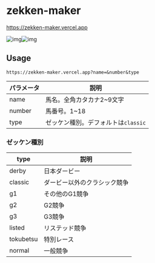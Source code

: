 # zekken-maker

https://zekken-maker.vercel.app

![img](https://zekken-maker.vercel.app/?name=%E3%82%BD%E3%83%BC%E3%83%AB%E3%82%AA%E3%83%AA%E3%82%A8%E3%83%B3%E3%82%B9&number=12)![img](https://zekken-maker.vercel.app/?name=%E3%82%BD%E3%83%80%E3%82%B7&number=5&type=g2)

## Usage

```
https://zekken-maker.vercel.app?name=&number&type
```

|パラメータ|説明|
|--|--|
|name|馬名。全角カタカナ2~9文字|
|number|馬番号。1~18|
|type|ゼッケン種別。デフォルトは`classic`|

### ゼッケン種別

|type|説明|
|--|--|
|derby|日本ダービー|
|classic|ダービー以外のクラシック競争|
|g1|その他のG1競争|
|g2|G2競争|
|g3|G3競争|
|listed|リステッド競争|
|tokubetsu|特別レース|
|normal|一般競争|
